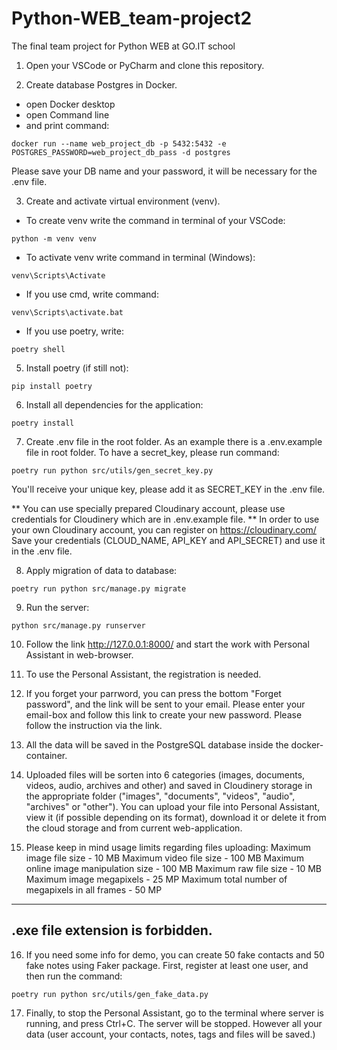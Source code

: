 # Python-WEB_team-project2
The final team project for Python WEB at GO.IT school

1) Open your VSCode or PyCharm and clone this repository.

2) Create database Postgres in Docker. 
- open Docker desktop
- open Command line 
- and print command:
```
docker run --name web_project_db -p 5432:5432 -e POSTGRES_PASSWORD=web_project_db_pass -d postgres
```
Please save your DB name and your password, it will be necessary for the .env file.

3)  Create and activate virtual environment (venv). 
- To create venv write the command in terminal of your VSCode:
```
python -m venv venv
```
- To activate venv write command in terminal (Windows):
```
venv\Scripts\Activate
```
- If you use cmd, write command:
```
venv\Scripts\activate.bat
```
- If you use poetry, write:
```
poetry shell
```

5) Install poetry (if still not):
```
pip install poetry
```

6) Install all dependencies for the application:
```
poetry install
```

7) Create .env file in the root folder. As an example there is a .env.example file in root folder.
To have a secret_key, please run command:
```
poetry run python src/utils/gen_secret_key.py
```
You'll receive your unique key, please add it as SECRET_KEY in the .env file.

** You can use specially prepared Cloudinary account, please use credentials for Cloudinery which are in .env.example file.
** In order to use your own Cloudinary account, you can register on https://cloudinary.com/ 
Save your credentials (CLOUD_NAME, API_KEY and API_SECRET) and use it in the .env file.

8) Apply migration of data to database:
```
poetry run python src/manage.py migrate
```
9) Run the server:
```
python src/manage.py runserver
```
10) Follow the link http://127.0.0.1:8000/ and start the work with Personal Assistant in web-browser.

11) To use the Personal Assistant, the registration is needed.

12) If you forget your parrword, you can press the bottom "Forget password", and the link will be sent to your email. Please enter your email-box and follow this link to create your new password. Please follow the instruction via the link.

13) All the data will be saved in the PostgreSQL database inside the docker-container.

14) Uploaded files will be sorten into 6 categories (images, documents, videos, audio, archives and other) and saved in Cloudinery storage in the appropriate folder ("images", "documents", "videos", "audio", "archives" or "other"). You can upload your file into Personal Assistant, view it (if possible depending on its format), download it or delete it from the cloud storage and from current web-application.

15) Please keep in mind usage limits regarding files uploading:
Maximum image file size - 10 MB
Maximum video file size - 100 MB
Maximum online image manipulation size - 100 MB
Maximum raw file size - 10 MB
Maximum image megapixels - 25 MP
Maximum total number of megapixels in all frames - 50 MP
--------------------------------------
.exe file extension is forbidden.
--------------------------------------

16) If you need some info for demo, you can create 50 fake contacts and 50 fake notes using Faker package.
First, register at least one user, and then run the command:
```
poetry run python src/utils/gen_fake_data.py
```

17) Finally, to stop the Personal Assistant, go to the terminal where server is running, and press Ctrl+C.
The server will be stopped. However all your data (user account, your contacts, notes, tags and files will be saved.)






